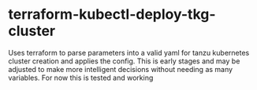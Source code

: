 # terraform-kubectl-deploy-tkg-cluster
Uses terraform to parse parameters into a valid yaml for tanzu kubernetes cluster creation and applies the config. This is early stages and may be adjusted to make more intelligent decisions without needing as many variables. For now this is tested and working
